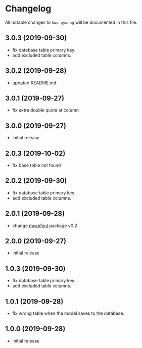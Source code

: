 # Changelog

All notable changes to `kuu-pyaung` will be documented in this file.

##  3.0.3 (2019-09-30)
- fix database table primary key.
- add excluded table columns.

##  3.0.2 (2019-09-28)
- updated README.md

##  3.0.1 (2019-09-27)
- fix extra double quote at column

##  3.0.0 (2019-09-27)
- initial release

##  2.0.3 (2019-10-02)
- fix base table not found

##  2.0.2 (2019-09-30)
- fix database table primary key.
- add excluded table columns.

##  2.0.1 (2019-09-28)
- change [myanfont](https://github.com/tintnaingwinn/MyanFont) package v0.2

##  2.0.0 (2019-09-27)
- initial release

##  1.0.3 (2019-09-30)
- fix database table primary key.
- add excluded table columns.

##  1.0.1 (2019-09-28)
- fix wrong table when the model saves to the database.

##  1.0.0 (2019-09-28)
- initial release
